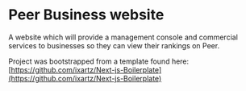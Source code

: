 # Peer Business website

A website which will provide a management console and commercial services to businesses so they can view their rankings on Peer.

Project was bootstrapped from a template found here: [https://github.com/ixartz/Next-js-Boilerplate](https://github.com/ixartz/Next-js-Boilerplate)

